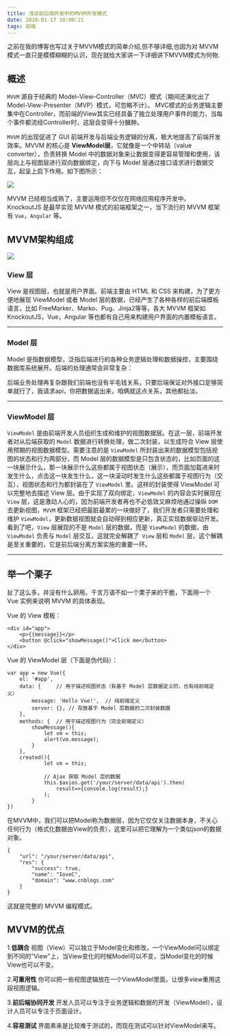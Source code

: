 ```yaml
---
title: 浅谈前后端开发中的MVVM开发模式
date: 2018-01-17 10:00:21
tags: 前端
---
```


之前在我的博客也写过关于MVVM模式的简单介绍,但不够详细,也因为对 MVVM 模式一直只是模模糊糊的认识，现在就给大家讲一下详细讲下MVVM模式为何物.


## 概述
`MVVM` 源自于经典的 Model–View–Controller（MVC）模式（期间还演化出了 Model-View-Presenter（MVP）模式，可忽略不计）。
MVC模式的业务逻辑主要集中在Controller，而前端的View其实已经具备了独立处理用户事件的能力，当每个事件都流经Controller时，这层会变得十分臃肿。

`MVVM` 的出现促进了 GUI 前端开发与后端业务逻辑的分离，极大地提高了前端开发效率。MVVM 的核心是 **ViewModel层**，它就像是一个中转站（value converter），负责转换 Model 中的数据对象来让数据变得更容易管理和使用，该层向上与视图层进行双向数据绑定，向下与 Model 层通过接口请求进行数据交互，起呈上启下作用。如下图所示：

![](https://i.imgur.com/naMyZKg.png)

MVVM 已经相当成熟了，主要运用但不仅仅在网络应用程序开发中。KnockoutJS 是最早实现 MVVM 模式的前端框架之一，当下流行的 MVVM 框架有 `Vue`，`Angular` 等。



## MVVM架构组成

![](https://i.imgur.com/seNdEI9.png)

### View 层
View 是视图层，也就是用户界面。前端主要由 HTML 和 CSS 来构建，为了更方便地展现 ViewModel 或者 Model 层的数据，已经产生了各种各样的前后端模板语言，比如 FreeMarker、Marko、Pug、Jinja2等等，各大 MVVM 框架如 KnockoutJS，Vue，Angular 等也都有自己用来构建用户界面的内置模板语言。

---

###  Model 层
Model 是指数据模型，泛指后端进行的各种业务逻辑处理和数据操控，主要围绕数据库系统展开。后端的处理通常会非常复杂：

后端业务处理再复杂跟我们前端也没有半毛钱关系，只要后端保证对外接口足够简单就行了，我请求api，你把数据返出来，咱俩就这点关系，其他都扯淡。

---

### ViewModel 层
`ViewModel` 是由前端开发人员组织生成和维护的视图数据层。在这一层，前端开发者对从后端获取的 `Model` 数据进行转换处理，做二次封装，以生成符合 View 层使用预期的视图数据模型。需要注意的是 `ViewModel` 所封装出来的数据模型包括视图的状态和行为两部分，而 Model 层的数据模型是只包含状态的，比如页面的这一块展示什么，那一块展示什么这些都属于视图状态（展示），而页面加载进来时发生什么，点击这一块发生什么，这一块滚动时发生什么这些都属于视图行为（交互），视图状态和行为都封装在了 `ViewModel` 里。这样的封装使得 ViewModel 可以完整地去描述 View 层。由于实现了双向绑定，`ViewModel` 的内容会实时展现在 `View` 层，这是激动人心的，因为前端开发者再也不必低效又麻烦地通过操纵 `DOM` 去更新视图，`MVVM` 框架已经把最脏最累的一块做好了，我们开发者只需要处理和维护 `ViewModel`，更新数据视图就会自动得到相应更新，真正实现数据驱动开发。看到了吧，`View` 层展现的不是 `Model` 层的数据，而是 `ViewModel` 的数据，由 `ViewModel` 负责与 `Model` 层交互，这就完全解耦了` View` 层和 `Model` 层，这个解耦是至关重要的，它是前后端分离方案实施的重要一环。


---

## 举一个栗子

扯了这么多，并没有什么卵用。千言万语不如一个栗子来的干脆，下面用一个 Vue 实例来说明 MVVM 的具体表现。

Vue 的 View 模板：

	<div id="app">
	    <p>{{message}}</p>
	    <button @click="showMessage()">Click me</button>
	</div>
 
Vue 的 ViewModel 层（下面是伪代码）：

	var app = new Vue({
	    el: '#app',
	    data: {     // 用于描述视图状态（有基于 Model 层数据定义的，也有纯前端定义）
	        message: 'Hello Vue!',  // 纯前端定义
	        server: {}, // 存放基于 Model 层数据的二次封装数据
	    },
	    methods: {  // 用于描述视图行为（完全前端定义）
	        showMessage(){
	            let vm = this;
	            alert(vm.message);
	        }
	    },
		created(){
		        let vm = this;
		
		        // Ajax 获取 Model 层的数据
		        this.$axios.get('/your/server/data/api').then(
					result=>{console.log(result);}
				);
		    }
	})
	 
在MVVM中，我们可以把Model称为数据层，因为它仅仅关注数据本身，不关心任何行为（格式化数据由View的负责），这里可以把它理解为一个类似json的数据对象。

	{
	    "url": "/your/server/data/api",
	    "res": {
	        "success": true,
	        "name": "IoveC",
	        "domain": "www.cnblogs.com"
	    }
	}
 
这就是完整的 MVVM 编程模式。



## MVVM的优点

1.**低耦合**
视图（View）可以独立于Model变化和修改，一个ViewModel可以绑定到不同的”View”上，当View变化的时候Model可以不变，当Model变化的时候View也可以不变。

2.**可重用性**
你可以把一些视图逻辑放在一个ViewModel里面，让很多view重用这段视图逻辑。

3.**前后端协同开发**
开发人员可以专注于业务逻辑和数据的开发（ViewModel），设计人员可以专注于页面设计。

4.**容易测试**
界面素来是比较难于测试的，而现在测试可以针对ViewModel来写。
